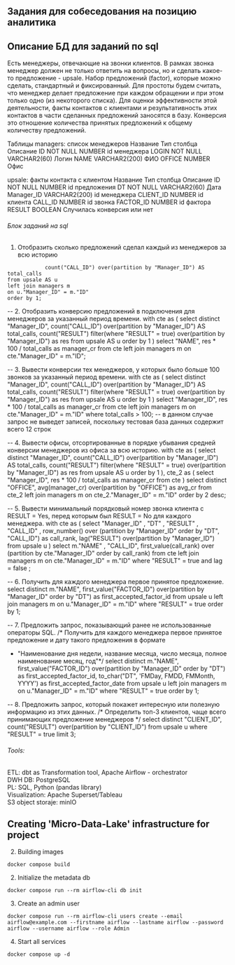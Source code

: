 ## Задания для собеседования на позицию аналитика

## Описание БД для заданий по sql

Есть менеджеры, отвечающие на звонки клиентов. В рамках звонка менеджер должен не только ответить на вопросы, но и сделать какое-то предложение - upsale.
Набор предложений (factor), которые можно сделать, стандартный и фиксированный. Для простоты будем считать, что менеджер делает предложение при каждом обращении и при этом только одно (из некоторого списка).
Для оценки эффективности этой деятельности, факты контактов с клиентами и результативность этих контактов в части сделанных предложений заносятся в базу.
Конверcия это отношение количества принятых предложений к общему количеству предложений.

Таблицы
managers: список менеджеров
Название	Тип столбца	Описание
ID	NOT NULL NUMBER             	id менеджера
LOGIN	NOT NULL VARCHAR2(60)	Логин
NAME	VARCHAR2(200)  	ФИО
OFFICE	NUMBER	Офис

upsale: факты контакта с клиентом
Название	Тип столбца	Описание
ID	NOT NULL NUMBER             	id предложения
DT                	NOT NULL VARCHAR2(60)	Дата
Manager_ID  	VARCHAR2(200)  	id менеджера
CLIENT_ID                  	NUMBER	id клиента
CALL_ID                    	NUMBER	id звонка
FACTOR_ID                  	NUMBER	id фактора
RESULT   	BOOLEAN	Случилась конверсия или нет


###### Блок заданий на sql
 1. Отобразить сколько предложений сделал каждый из менеджеров за всю историю

```select 	distinct "NAME",
			count("CALL_ID") over(partition by "Manager_ID") AS total_calls
from upsale AS u
left join managers m
on u."Manager_ID" = m."ID"
order by 1;
```


-- 2.  Отобразить конверсию предложений в подключения для менеджеров за указанный период времени.
with cte as (
select 	distinct "Manager_ID",
			count("CALL_ID") over(partition by "Manager_ID") AS total_calls,
			count("RESULT") filter(where "RESULT" = true) over(partition by "Manager_ID") as res
from upsale AS u
order by 1
)
select "NAME",
		res * 100 / total_calls as manager_cr
from cte
left join managers m
on cte."Manager_ID" = m."ID";


-- 3.  Вывести конверсии тех менеджеров, у которых было больше 100 звонков за указанный период времени.
with cte as (
select 	distinct "Manager_ID",
			count("CALL_ID") over(partition by "Manager_ID") AS total_calls,
			count("RESULT") filter(where "RESULT" = true) over(partition by "Manager_ID") as res
from upsale AS u
order by 1
)
select "Manager_ID",
		res * 100 / total_calls as manager_cr
from cte
left join managers m
on cte."Manager_ID" = m."ID"
where total_calls > 100; -- в данном случае запрос не выведет записей, поскольку тестовая база данных содержит всего 12 строк

-- 4.  Вывести офисы, отсортированные в порядке убывания средней конверсии менеджеров из офиса за всю историю.
with cte as (
select 	distinct "Manager_ID",
			count("CALL_ID") over(partition by "Manager_ID") AS total_calls,
			count("RESULT") filter(where "RESULT" = true) over(partition by "Manager_ID") as res
from upsale AS u
order by 1
),
cte_2 as (
select "Manager_ID",
		res * 100 / total_calls as manager_cr
from cte
)
select distinct "OFFICE",
		avg(manager_cr) over(partition by "OFFICE") as avg_cr
from cte_2
left join managers m
on cte_2."Manager_ID" = m."ID"
order by 2 desc;


-- 5.  Вывести минимальный порядковый номер звонка клиента с RESULT = Yes, перед которым был RESULT = No для каждого менеджера.
with cte as (
select "Manager_ID" ,
		"DT" ,
		"RESULT" ,
		"CALL_ID" ,
		row_number() over (partition by "Manager_ID" order by "DT", "CALL_ID") as call_rank,
		lag("RESULT") over(partition by "Manager_ID")
from upsale u
)
select m."NAME" ,
		"CALL_ID",
		first_value(call_rank) over (partition by cte."Manager_ID" order by call_rank)
from cte 
left join managers m
on cte."Manager_ID" = m."ID"
where "RESULT" = true and lag = false
;


-- 6. Получить для каждого менеджера первое принятое предложение.
select distinct m."NAME",
		first_value("FACTOR_ID") over(partition by "Manager_ID" order by "DT") as first_accepted_factor_id
from upsale u
left join managers m 
on u."Manager_ID" = m."ID"
where "RESULT" = true
order by 1;

-- 7. Предложить запрос, показывающий ранее не использованные операторы SQL.
/* Получить для каждого менеджера первое принятое предложение и дату такого предложения в формате 
 * "Наименование дня недели, название месяца, число месяца, полное наименование месяц, год"*/
select distinct m."NAME",
		first_value("FACTOR_ID") over(partition by "Manager_ID" order by "DT") as first_accepted_factor_id,
		to_char("DT", 'FMDay, FMDD, FMMonth, YYYY') as first_accepted_factor_date
from upsale u
left join managers m 
on u."Manager_ID" = m."ID"
where "RESULT" = true
order by 1;

-- 8.  Предложить запрос, который покажет интересную или полезную информацию из этих данных.
/* Определить топ-3 клиентов, чаще всего принимающих предложение менеджеров */
select distinct "CLIENT_ID",
		count("RESULT") over(partition by "CLIENT_ID") 
from upsale u 
where "RESULT" = true
limit 3;


###### Tools:

ETL: dbt as Transformation tool, Apache Airflow - orchestrator  
DWH DB: PostgreSQL   
PL: SQL, Python (pandas library)   
Visualization: Apache Superset/Tableau  
S3 object storaje: minIO   

## Creating 'Micro-Data-Lake' infrastructure for project

2. Building images

```shell
docker compose build
```

2. Initialize the metadata db

```shell
docker compose run --rm airflow-cli db init
```

3. Create an admin user

```shell
docker compose run --rm airflow-cli users create --email airflow@example.com --firstname airflow --lastname airflow --password airflow --username airflow --role Admin
```

4. Start all services

```shell
docker compose up -d
```
